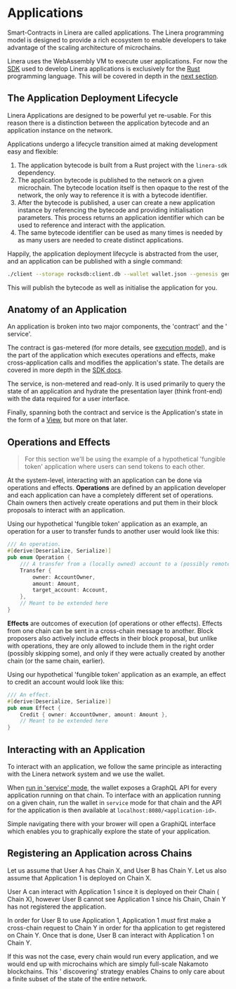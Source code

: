 # Applications

Smart-Contracts in Linera are called applications. The Linera programming model
is designed to provide a rich ecosystem to enable developers to take advantage
of the scaling architecture of microchains.

Linera uses the WebAssembly VM to execute user applications. For now
the [SDK](./sdk.md) used to develop Linera applications is exclusively for
the [Rust](https://www.rust-lang.org/) programming language. This will be
covered in depth in the [next section](./sdk.md).

## The Application Deployment Lifecycle

Linera Applications are designed to be powerful yet re-usable. For this reason
there is a distinction between the application bytecode and an application
instance on the network.

Applications undergo a lifecycle transition aimed at making development easy and
flexible:

1. The application bytecode is built from a Rust project with the `linera-sdk`
   dependency.
2. The application bytecode is published to the network on a given microchain.
   The bytecode location itself is then opaque to the rest of the network, the
   only way to reference it is with a bytecode identifier.
3. After the bytecode is published, a user can create a new application instance
   by referencing the bytecode and providing initialisation parameters. This
   process returns an application identifier which can be used to reference and
   interact with the application.
4. The same bytecode identifier can be used as many times is needed by as many
   users are needed to create distinct applications.

Happily, the application deployment lifecycle is abstracted from the user, and
an application can be published with a single command:

```bash
./client --storage rocksdb:client.db --wallet wallet.json --genesis genesis.json --max-pending-messages 10000 publish <contract-path> <service-path> <init-args>
```

This will publish the bytecode as well as initialise the application for you.

## Anatomy of an Application

An application is broken into two major components, the 'contract' and the '
service'.

The contract is gas-metered (for more details,
see [execution model](../advanced_topics/execution_model.md)), and is the part
of the application which executes operations and effects, make cross-application
calls and modifies the application's state. The details are covered in more
depth in the
[SDK docs](./sdk.md).

The service, is non-metered and read-only. It is used primarily to query the
state of an application and hydrate the presentation layer (think front-end)
with the data required for a user interface.

Finally, spanning both the contract and service is the Application's state in
the form of a [View](./../advanced_topics/views.md), but more on that later.

## Operations and Effects

> For this section we'll be using the example of a hypothetical 'fungible token'
> application where users can send tokens to each other.

At the system-level, interacting with an application can be done via operations
and effects. **Operations** are defined by an application developer and each
application can have a completely different set of operations. Chain owners then
actively create operations and put them in their block proposals to interact
with an application.

Using our hypothetical 'fungible token' application as an example, an operation
for a user to transfer funds to another user would look like this:

```rust
/// An operation.
#[derive(Deserialize, Serialize)]
pub enum Operation {
    /// A transfer from a (locally owned) account to a (possibly remote) account.
    Transfer {
        owner: AccountOwner,
        amount: Amount,
        target_account: Account,
    },
    // Meant to be extended here
}
```

**Effects** are outcomes of execution (of operations or other effects).
Effects from one chain can be sent in a cross-chain message to another. Block
proposers also actively include effects in their block proposal, but unlike with
operations, they are only allowed to include them in the right order (possibly
skipping some), and only if they were actually created by another chain (or the
same chain, earlier).

Using our hypothetical 'fungible token' application as an example, an effect
to credit an account would look like this:

```rust
/// An effect.
#[derive(Deserialize, Serialize)]
pub enum Effect {
    Credit { owner: AccountOwner, amount: Amount },
    // Meant to be extended here
}
```

## Interacting with an Application

To interact with an application, we follow the same principle as interacting
with the Linera network system and we use the wallet.

When [run in 'service' mode](wallet.md#node-service), the wallet exposes a
GraphQL API for every application running on that chain. To interface with an
application running on a given chain, run the wallet in `service` mode for that
chain and the API for the application is then available
at `localhost:8080/<application-id>`.

Simple navigating there with your brower will open a GraphiQL interface which
enables you to graphically explore the state of your application.

## Registering an Application across Chains

Let us assume that User A has Chain X, and User B has Chain Y. Let us also
assume that Application 1 is deployed on Chain X.

User A can interact with Application 1 since it is deployed on their Chain (
Chain X), however User B cannot see Application 1 since his Chain, Chain Y has
not registered the application.

In order for User B to use Application 1, Application 1 *must* first make a
cross-chain request to Chain Y in order for tha application to get registered on
Chain Y. Once that is done, User B can interact with Application 1 on Chain Y.

If this was not the case, every chain would run every application, and we would
end up with microchains which are simply full-scale Nakamoto blockchains. This '
discovering' strategy enables Chains to only care about a finite subset of the
state of the entire network.